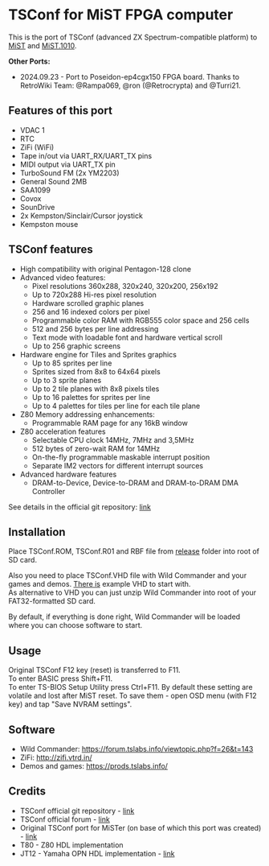 # TSConf for MiST FPGA computer

This is the port of TSConf (advanced ZX Spectrum-compatible platform) to [MiST](https://github.com/mist-devel/mist-board) and [MiST.1010](https://github.com/UzixLS/mist1010-board).

**Other Ports:** 
- 2024.09.23 - Port to Poseidon-ep4cgx150 FPGA board. Thanks to RetroWiki Team: @Rampa069, @ron (@Retrocrypta) and @Turri21.

## Features of this port
- VDAC 1
- RTC
- ZiFi (WiFi)
- Tape in/out via UART_RX/UART_TX pins
- MIDI output via UART_TX pin
- TurboSound FM (2x YM2203)
- General Sound 2MB
- SAA1099
- Covox
- SounDrive
- 2x Kempston/Sinclair/Cursor joystick
- Kempston mouse

## TSConf features
- High compatibility with original Pentagon-128 clone
- Advanced video features:
  - Pixel resolutions 360x288, 320x240, 320x200, 256x192
  - Up to 720x288 Hi-res pixel resolution
  - Hardware scrolled graphic planes
  - 256 and 16 indexed colors per pixel
  - Programmable color RAM with RGB555 color space and 256 cells
  - 512 and 256 bytes per line addressing
  - Text mode with loadable font and hardware vertical scroll
  - Up to 256 graphic screens
- Hardware engine for Tiles and Sprites graphics
  - Up to 85 sprites per line
  - Sprites sized from 8x8 to 64x64 pixels
  - Up to 3 sprite planes
  - Up to 2 tile planes with 8x8 pixels tiles
  - Up to 16 palettes for sprites per line
  - Up to 4 palettes for tiles per line for each tile plane
- Z80 Memory addressing enhancements:
  - Programmable RAM page for any 16kB window
- Z80 acceleration features
  - Selectable CPU clock 14MHz, 7MHz and 3,5MHz
  - 512 bytes of zero-wait RAM for 14MHz
  - On-the-fly programmable maskable interrupt position
  - Separate IM2 vectors for different interrupt sources
- Advanced hardware features
  - DRAM-to-Device, Device-to-DRAM and DRAM-to-DRAM DMA Controller

See details in the official git repository: [link](https://github.com/tslabs/zx-evo/blob/master/pentevo/docs/TSconf/tsconf_en.md)


## Installation
Place TSConf.ROM, TSConf.R01 and RBF file from [release](release/) folder into root of SD card.

Also you need to place TSConf.VHD file with  Wild Commander and your games and demos. [There is](release/) example VHD to start with. \
As alternative to VHD you can just unzip Wild Commander into root of your FAT32-formatted SD card.

By default, if everything is done right, Wild Commander will be loaded where you can choose software to start.


## Usage
Original TSConf F12 key (reset) is transferred to F11. \
To enter BASIC press Shift+F11. \
To enter TS-BIOS Setup Utility press Ctrl+F11. By default these setting are volatile and lost after MiST reset. To save them - open OSD menu (with F12 key) and tap "Save NVRAM settings".


## Software
- Wild Commander: https://forum.tslabs.info/viewtopic.php?f=26&t=143
- ZiFi: http://zifi.vtrd.in/
- Demos and games: https://prods.tslabs.info/


## Credits
- TSConf official git repository - [link](https://github.com/tslabs/zx-evo/tree/master)
- TSConf official forum - [link](http://forum.tslabs.info/viewforum.php?f=20&sid=137db6b31f9fb533b908742c2b18284e)
- Original TSConf port for MiSTer (on base of which this port was created) - [link](https://github.com/MiSTer-devel/TSConf_MiSTer)
- T80 - Z80 HDL implementation
- JT12 - Yamaha OPN HDL implementation - [link](https://github.com/jotego/jt12)
